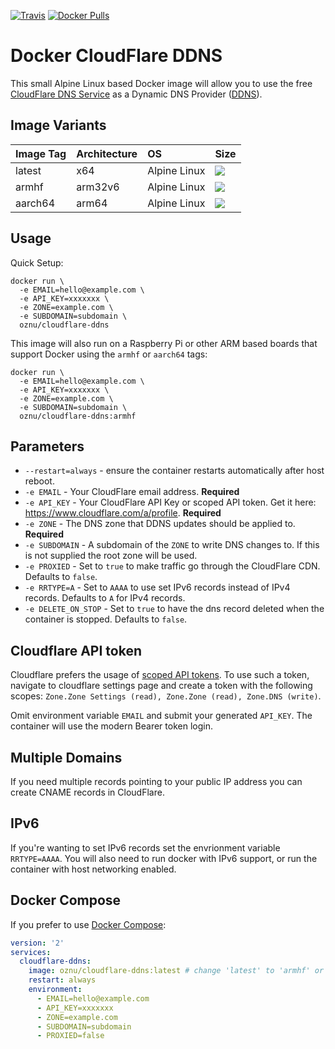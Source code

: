 [![Travis](https://img.shields.io/travis/oznu/docker-cloudflare-ddns.svg)](https://travis-ci.org/oznu/docker-cloudflare-ddns) [![Docker Pulls](https://img.shields.io/docker/pulls/oznu/cloudflare-ddns.svg)](https://hub.docker.com/r/oznu/cloudflare-ddns/)

# Docker CloudFlare DDNS

This small Alpine Linux based Docker image will allow you to use the free [CloudFlare DNS Service](https://www.cloudflare.com/dns/) as a Dynamic DNS Provider ([DDNS](https://en.wikipedia.org/wiki/Dynamic_DNS)).

## Image Variants

| Image Tag             | Architecture  | OS            | Size   |
| :-------------------- | :-------------| :------------ | :----  |
| latest                | x64           | Alpine Linux  | [![](https://images.microbadger.com/badges/image/oznu/cloudflare-ddns.svg)](https://microbadger.com/images/oznu/cloudflare-ddns) |
| armhf          | arm32v6       | Alpine Linux  | [![](https://images.microbadger.com/badges/image/oznu/cloudflare-ddns:armhf.svg)](https://microbadger.com/images/oznu/cloudflare-ddns:armhf) |
| aarch64         | arm64       | Alpine Linux  | [![](https://images.microbadger.com/badges/image/oznu/cloudflare-ddns:aarch64.svg)](https://microbadger.com/images/oznu/cloudflare-ddns:aarch64) |

## Usage

Quick Setup:

```shell
docker run \
  -e EMAIL=hello@example.com \
  -e API_KEY=xxxxxxx \
  -e ZONE=example.com \
  -e SUBDOMAIN=subdomain \
  oznu/cloudflare-ddns
```

This image will also run on a Raspberry Pi or other ARM based boards that support Docker using the `armhf` or `aarch64` tags:

```shell
docker run \
  -e EMAIL=hello@example.com \
  -e API_KEY=xxxxxxx \
  -e ZONE=example.com \
  -e SUBDOMAIN=subdomain \
  oznu/cloudflare-ddns:armhf
```

## Parameters

* `--restart=always` - ensure the container restarts automatically after host reboot.
* `-e EMAIL` - Your CloudFlare email address. **Required**
* `-e API_KEY` - Your CloudFlare API Key or scoped API token. Get it here: https://www.cloudflare.com/a/profile. **Required**
* `-e ZONE` - The DNS zone that DDNS updates should be applied to. **Required**
* `-e SUBDOMAIN` - A subdomain of the `ZONE` to write DNS changes to. If this is not supplied the root zone will be used.
* `-e PROXIED` - Set to `true` to make traffic go through the CloudFlare CDN. Defaults to `false`.
* `-e RRTYPE=A` - Set to `AAAA` to use set IPv6 records instead of IPv4 records. Defaults to `A` for IPv4 records.
* `-e DELETE_ON_STOP` - Set to `true` to have the dns record deleted when the container is stopped. Defaults to `false`.

## Cloudflare API token

Cloudflare prefers the usage of [scoped API tokens](https://blog.cloudflare.com/api-tokens-general-availability/). To use such a token, navigate to cloudflare settings page and create a token with the following scopes: `Zone.Zone Settings (read), Zone.Zone (read), Zone.DNS (write)`.

Omit environment variable `EMAIL` and submit your generated `API_KEY`. The container will use the modern Bearer token login.

## Multiple Domains

If you need multiple records pointing to your public IP address you can create CNAME records in CloudFlare.

## IPv6

If you're wanting to set IPv6 records set the envrionment variable `RRTYPE=AAAA`. You will also need to run docker with IPv6 support, or run the container with host networking enabled.

## Docker Compose

If you prefer to use [Docker Compose](https://docs.docker.com/compose/):

```yml
version: '2'
services:
  cloudflare-ddns:
    image: oznu/cloudflare-ddns:latest # change 'latest' to 'armhf' or 'aarch64' if running on an arm device
    restart: always
    environment:
      - EMAIL=hello@example.com
      - API_KEY=xxxxxxx
      - ZONE=example.com
      - SUBDOMAIN=subdomain
      - PROXIED=false
```
